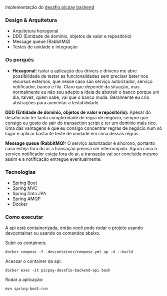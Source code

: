 Implementação do [desafio picpay backend](https://github.com/PicPay/picpay-desafio-backend)

### Design & Arquitetura
- Arquitetura hexagonal
- DDD (Entidade de domínio, objetos de valor e repositório)
- Message queue (RabbitMQ)
- Testes de unidade e integração

### Os porquês
- **Hexagonal:** isolar a aplicação dos drivers e drivens me abre possibilidade de testar as funcionalidades sem precisar bater nos recursos externos, que nesse caso são serviço autorizador, serviço notificador, banco e fila.
Claro que depende da situação, mas normalmente eu não sou adepto a ideia de abstrair o banco porque um dia, talvez, quem sabe, vai que o banco muda. Geralmente eu crio abstrações para aumentar a testabilidade. 

**DDD (Entidade de domínio, objetos de valor e repositório):** Apesar do desafio não ter tanta complexidade de regra de negócio, sempre que consigo eu gosto de sair do transaction script e ter um domínio mais rico. Uma das vantagens é que eu consigo concentrar regras de negócio num só lugar e aplicar bastante teste de unidade em cima dessas regras.

**Message queue (RabbitMQ):** O serviço autorizador é síncrono, portanto caso esteja fora do ar a transação precisa ser interrompida. 
Agora caso o serviço notificador esteja fora do ar, a transação vai ser concluida mesmo assim e a notificação entregue eventualmente.

### Tecnologias
- Spring Boot
- Spring MVC
- Spring Data JPA
- Spring AMQP
- Docker

### Como executar
A api está containerizada, então você pode rodar o projeto usando devcontainer ou usando os comandos abaixo.

Subir os containers:
```
docker compose -f .devcontainer/compose.yml up -d --build
```

Acessar o container da api:
```
docker exec -it picpay-desafio-backend-api bash
```

Rodar a aplicação:
```
mvn spring-boot:run
```